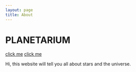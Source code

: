 ```yaml
---
layout: page
title: About
---
```


# PLANETARIUM
<a href="/contact/" class="btn btn-primary">click me</a> <a href="/contact/" class="btn btn-primary">click me</a>

Hi, this website will tell you all about stars and the universe.
